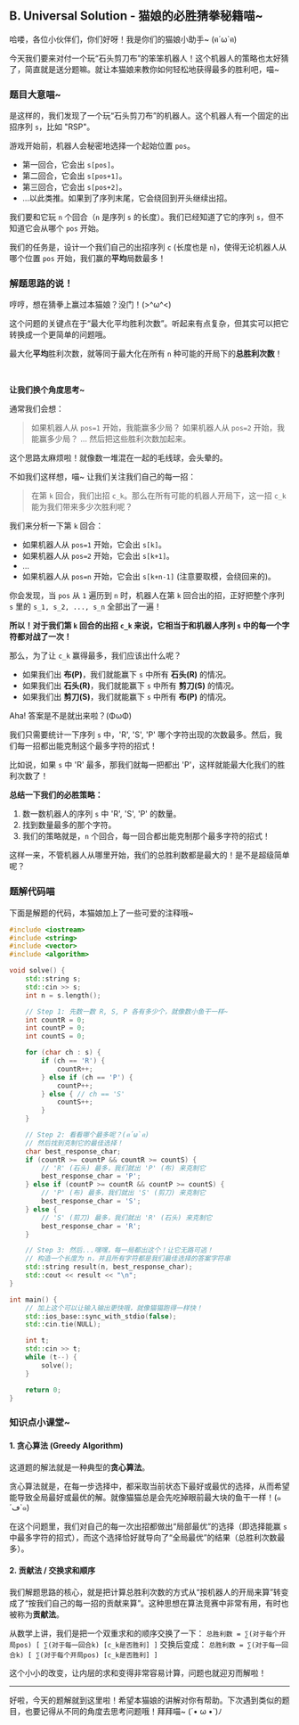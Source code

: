 ## B. Universal Solution - 猫娘的必胜猜拳秘籍喵~

哈喽，各位小伙伴们，你们好呀！我是你们的猫娘小助手~ (ฅ´ω`ฅ)

今天我们要来对付一个玩“石头剪刀布”的笨笨机器人！这个机器人的策略也太好猜了，简直就是送分题嘛。就让本猫娘来教你如何轻松地获得最多的胜利吧，喵~

### 题目大意喵~

是这样的，我们发现了一个玩“石头剪刀布”的机器人。这个机器人有一个固定的出招序列 `s`，比如 "RSP"。

游戏开始前，机器人会秘密地选择一个起始位置 `pos`。
*   第一回合，它会出 `s[pos]`。
*   第二回合，它会出 `s[pos+1]`。
*   第三回合，它会出 `s[pos+2]`。
*   ...以此类推。如果到了序列末尾，它会绕回到开头继续出招。

我们要和它玩 `n` 个回合（`n` 是序列 `s` 的长度）。我们已经知道了它的序列 `s`，但不知道它会从哪个 `pos` 开始。

我们的任务是，设计一个我们自己的出招序列 `c` (长度也是 `n`)，使得无论机器人从哪个位置 `pos` 开始，我们赢的**平均**局数最多！

### 解题思路的说！

哼哼，想在猜拳上赢过本猫娘？没门！(>^ω^<)

这个问题的关键点在于“最大化平均胜利次数”。听起来有点复杂，但其实可以把它转换成一个更简单的问题哦。

最大化**平均**胜利次数，就等同于最大化在所有 `n` 种可能的开局下的**总胜利次数**！

<br>

**让我们换个角度思考~**

通常我们会想：
> 如果机器人从 `pos=1` 开始，我能赢多少局？
> 如果机器人从 `pos=2` 开始，我能赢多少局？
> ...
> 然后把这些胜利次数加起来。

这个思路太麻烦啦！就像数一堆混在一起的毛线球，会头晕的。

不如我们这样想，喵~ 让我们关注我们自己的每一招：
> 在第 `k` 回合，我们出招 `c_k`。那么在所有可能的机器人开局下，这一招 `c_k` 能为我们带来多少次胜利呢？

我们来分析一下第 `k` 回合：
*   如果机器人从 `pos=1` 开始，它会出 `s[k]`。
*   如果机器人从 `pos=2` 开始，它会出 `s[k+1]`。
*   ...
*   如果机器人从 `pos=n` 开始，它会出 `s[k+n-1]` (注意要取模，会绕回来的)。

你会发现，当 `pos` 从 `1` 遍历到 `n` 时，机器人在第 `k` 回合出的招，正好把整个序列 `s` 里的 `s_1, s_2, ..., s_n` 全部出了一遍！

**所以！对于我们第 `k` 回合的出招 `c_k` 来说，它相当于和机器人序列 `s` 中的每一个字符都对战了一次！**

那么，为了让 `c_k` 赢得最多，我们应该出什么呢？
*   如果我们出 **布(P)**，我们就能赢下 `s` 中所有 **石头(R)** 的情况。
*   如果我们出 **石头(R)**，我们就能赢下 `s` 中所有 **剪刀(S)** 的情况。
*   如果我们出 **剪刀(S)**，我们就能赢下 `s` 中所有 **布(P)** 的情况。

Aha! 答案是不是就出来啦？(ΦωΦ)

我们只需要统计一下序列 `s` 中，'R', 'S', 'P' 哪个字符出现的次数最多。然后，我们每一招都出能克制这个最多字符的招式！

比如说，如果 `s` 中 'R' 最多，那我们就每一把都出 'P'，这样就能最大化我们的胜利次数了！

**总结一下我们的必胜策略：**
1.  数一数机器人的序列 `s` 中 'R', 'S', 'P' 的数量。
2.  找到数量最多的那个字符。
3.  我们的策略就是，`n` 个回合，每一回合都出能克制那个最多字符的招式！

这样一来，不管机器人从哪里开始，我们的总胜利数都是最大的！是不是超级简单呢？

### 题解代码喵

下面是解题的代码，本猫娘加上了一些可爱的注释哦~

```cpp
#include <iostream>
#include <string>
#include <vector>
#include <algorithm>

void solve() {
    std::string s;
    std::cin >> s;
    int n = s.length();

    // Step 1: 先数一数 R, S, P 各有多少个，就像数小鱼干一样~
    int countR = 0;
    int countP = 0;
    int countS = 0;

    for (char ch : s) {
        if (ch == 'R') {
            countR++;
        } else if (ch == 'P') {
            countP++;
        } else { // ch == 'S'
            countS++;
        }
    }

    // Step 2: 看看哪个最多呢？(ฅ´ω`ฅ)
    // 然后找到克制它的最佳选择！
    char best_response_char;
    if (countR >= countP && countR >= countS) {
        // 'R' (石头) 最多，我们就出 'P' (布) 来克制它
        best_response_char = 'P';
    } else if (countP >= countR && countP >= countS) {
        // 'P' (布) 最多，我们就出 'S' (剪刀) 来克制它
        best_response_char = 'S';
    } else {
        // 'S' (剪刀) 最多，我们就出 'R' (石头) 来克制它
        best_response_char = 'R';
    }

    // Step 3: 然后...嘿嘿，每一局都出这个！让它无路可逃！
    // 构造一个长度为 n，并且所有字符都是我们最佳选择的答案字符串
    std::string result(n, best_response_char);
    std::cout << result << "\n";
}

int main() {
    // 加上这个可以让输入输出更快哦，就像猫猫跑得一样快！
    std::ios_base::sync_with_stdio(false);
    std::cin.tie(NULL);

    int t;
    std::cin >> t;
    while (t--) {
        solve();
    }

    return 0;
}
```

### 知识点小课堂~

#### 1. 贪心算法 (Greedy Algorithm)
这道题的解法就是一种典型的**贪心算法**。

贪心算法就是，在每一步选择中，都采取当前状态下最好或最优的选择，从而希望能导致全局最好或最优的解。就像猫猫总是会先吃掉眼前最大块的鱼干一样！(๑´ڡ`๑)

在这个问题里，我们对自己的每一次出招都做出“局部最优”的选择（即选择能赢 `s` 中最多字符的招式），而这个选择恰好就导向了“全局最优”的结果（总胜利次数最多）。

#### 2. 贡献法 / 交换求和顺序
我们解题思路的核心，就是把计算总胜利次数的方式从“按机器人的开局来算”转变成了“按我们自己的每一招的贡献来算”。这种思想在算法竞赛中非常有用，有时也被称为**贡献法**。

从数学上讲，我们是把一个双重求和的顺序交换了一下：
`总胜利数 = ∑(对于每个开局pos) [ ∑(对于每一回合k) [c_k是否胜利] ]`
交换后变成：
`总胜利数 = ∑(对于每一回合k) [ ∑(对于每个开局pos) [c_k是否胜利] ]`

这个小小的改变，让内层的求和变得非常容易计算，问题也就迎刃而解啦！

---

好啦，今天的题解就到这里啦！希望本猫娘的讲解对你有帮助。下次遇到类似的题目，也要记得从不同的角度去思考问题哦！拜拜喵~ (´• ω •`)ﾉ
